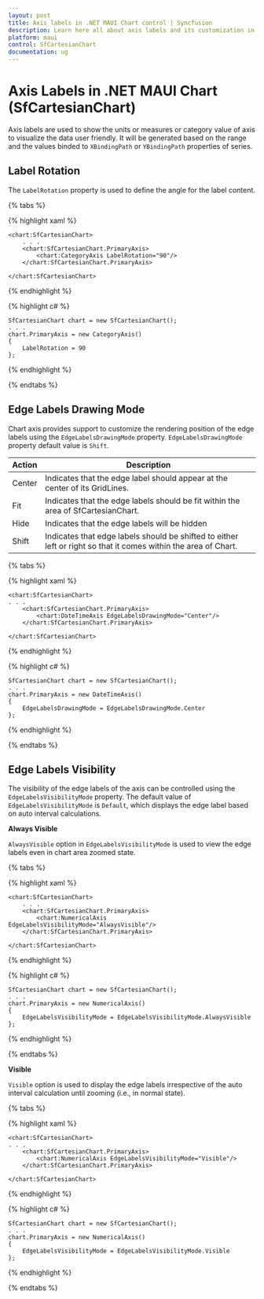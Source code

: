 ```yaml
---
layout: post
title: Axis labels in .NET MAUI Chart control | Syncfusion
description: Learn here all about axis labels and its customization in Syncfusion .NET MAUI Chart (SfCartesianChart) control.
platform: maui
control: SfCartesianChart
documentation: ug
---
```


# Axis Labels in .NET MAUI Chart (SfCartesianChart)

Axis labels are used to show the units or measures or category value of axis to visualize the data user friendly. It will be generated based on the range and the values binded to `XBindingPath` or `YBindingPath` properties of series.

## Label Rotation

The `LabelRotation` property is used to define the angle for the label content.

{% tabs %}

{% highlight xaml %}

    <chart:SfCartesianChart>
        . . .
        <chart:SfCartesianChart.PrimaryAxis>
            <chart:CategoryAxis LabelRotation="90"/>
        </chart:SfCartesianChart.PrimaryAxis>

    </chart:SfCartesianChart>

{% endhighlight %}

{% highlight c# %}

    SfCartesianChart chart = new SfCartesianChart();
    . . .
    chart.PrimaryAxis = new CategoryAxis()
    {
        LabelRotation = 90
    };

{% endhighlight %}

{% endtabs %}

## Edge Labels Drawing Mode

Chart axis provides support to customize the rendering position of the edge labels using the `EdgeLabelsDrawingMode` property. `EdgeLabelsDrawingMode` property default value is `Shift`.

| Action | Description |
|--|--|
| Center | Indicates that the edge label should appear at the center of its GridLines. |
| Fit | Indicates that the edge labels should be fit within the area of SfCartesianChart. |
| Hide | Indicates that the edge labels will be hidden |
| Shift | Indicates that edge labels should be shifted to either left or right so that it comes within the area of Chart. |

{% tabs %}

{% highlight xaml %}

    <chart:SfCartesianChart>
    . . .
        <chart:SfCartesianChart.PrimaryAxis>
            <chart:DateTimeAxis EdgeLabelsDrawingMode="Center"/>
        </chart:SfCartesianChart.PrimaryAxis>

    </chart:SfCartesianChart>

{% endhighlight %}

{% highlight c# %}

    SfCartesianChart chart = new SfCartesianChart();
    . . . 
    chart.PrimaryAxis = new DateTimeAxis()
    {
        EdgeLabelsDrawingMode = EdgeLabelsDrawingMode.Center
    };

{% endhighlight %}

{% endtabs %}

## Edge Labels Visibility
 
The visibility of the edge labels of the axis can be controlled using the `EdgeLabelsVisibilityMode` property. The default value of `EdgeLabelsVisibilityMode` is `Default`, which displays the edge label based on auto interval calculations.

**Always Visible**

`AlwaysVisible` option in `EdgeLabelsVisibilityMode` is used to view the edge labels even in chart area zoomed state.

{% tabs %}

{% highlight xaml %}

    <chart:SfCartesianChart>
        . . .
        <chart:SfCartesianChart.PrimaryAxis>
            <chart:NumericalAxis EdgeLabelsVisibilityMode="AlwaysVisible"/>
        </chart:SfCartesianChart.PrimaryAxis>

    </chart:SfCartesianChart>

{% endhighlight %}

{% highlight c# %}

    SfCartesianChart chart = new SfCartesianChart();
    . . .
    chart.PrimaryAxis = new NumericalAxis()
    {
        EdgeLabelsVisibilityMode = EdgeLabelsVisibilityMode.AlwaysVisible
    };

{% endhighlight %}

{% endtabs %}

**Visible**

`Visible` option is used to display the edge labels irrespective of the auto interval calculation until zooming (i.e., in normal state).

{% tabs %}

{% highlight xaml %}

    <chart:SfCartesianChart>
    . . .
        <chart:SfCartesianChart.PrimaryAxis>
            <chart:NumericalAxis EdgeLabelsVisibilityMode="Visible"/>
        </chart:SfCartesianChart.PrimaryAxis>

    </chart:SfCartesianChart>

{% endhighlight %}

{% highlight c# %}

    SfCartesianChart chart = new SfCartesianChart();
    . . .
    chart.PrimaryAxis = new NumericalAxis()
    {
        EdgeLabelsVisibilityMode = EdgeLabelsVisibilityMode.Visible
    };

{% endhighlight %}

{% endtabs %}